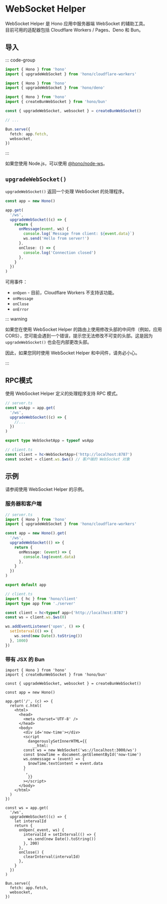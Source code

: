 # WebSocket Helper

WebSocket Helper 是 Hono 应用中服务器端 WebSocket 的辅助工具。  
目前可用的适配器包括 Cloudflare Workers / Pages、Deno 和 Bun。

## 导入

::: code-group

```ts [Cloudflare Workers]
import { Hono } from 'hono'
import { upgradeWebSocket } from 'hono/cloudflare-workers'
```

```ts [Deno]
import { Hono } from 'hono'
import { upgradeWebSocket } from 'hono/deno'
```

```ts [Bun]
import { Hono } from 'hono'
import { createBunWebSocket } from 'hono/bun'

const { upgradeWebSocket, websocket } = createBunWebSocket()

// ...

Bun.serve({
  fetch: app.fetch,
  websocket,
})
```

:::

如果您使用 Node.js，可以使用 [@hono/node-ws](https://github.com/honojs/middleware/tree/main/packages/node-ws)。

## `upgradeWebSocket()`

`upgradeWebSocket()` 返回一个处理 WebSocket 的处理程序。

```ts
const app = new Hono()

app.get(
  '/ws',
  upgradeWebSocket((c) => {
    return {
      onMessage(event, ws) {
        console.log(`Message from client: ${event.data}`)
        ws.send('Hello from server!')
      },
      onClose: () => {
        console.log('Connection closed')
      },
    }
  })
)
```

可用事件：

- `onOpen` - 目前，Cloudflare Workers 不支持该功能。
- `onMessage`
- `onClose`
- `onError`

::: warning

如果您在使用 WebSocket Helper 的路由上使用修改头部的中间件（例如，应用 CORS），您可能会遇到一个错误，提示您无法修改不可变的头部。这是因为 `upgradeWebSocket()` 也会在内部更改头部。

因此，如果您同时使用 WebSocket Helper 和中间件，请务必小心。

:::

## RPC模式

使用 WebSocket Helper 定义的处理程序支持 RPC 模式。

```ts
// server.ts
const wsApp = app.get(
  '/ws',
  upgradeWebSocket((c) => {
    //...
  })
)

export type WebSocketApp = typeof wsApp

// client.ts
const client = hc<WebSocketApp>('http://localhost:8787')
const socket = client.ws.$ws() // 客户端的 WebSocket 对象
```

## 示例

请参阅使用 WebSocket Helper 的示例。

### 服务器和客户端

```ts
// server.ts
import { Hono } from 'hono'
import { upgradeWebSocket } from 'hono/cloudflare-workers'

const app = new Hono().get(
  '/ws',
  upgradeWebSocket(() => {
    return {
      onMessage: (event) => {
        console.log(event.data)
      },
    }
  })
)

export default app
```

```ts
// client.ts
import { hc } from 'hono/client'
import type app from './server'

const client = hc<typeof app>('http://localhost:8787')
const ws = client.ws.$ws(0)

ws.addEventListener('open', () => {
  setInterval(() => {
    ws.send(new Date().toString())
  }, 1000)
})
```

### 带有 JSX 的 Bun

```tsx
import { Hono } from 'hono'
import { createBunWebSocket } from 'hono/bun'

const { upgradeWebSocket, websocket } = createBunWebSocket()

const app = new Hono()

app.get('/', (c) => {
  return c.html(
    <html>
      <head>
        <meta charset='UTF-8' />
      </head>
      <body>
        <div id='now-time'></div>
        <script
          dangerouslySetInnerHTML={{
            __html: `
        const ws = new WebSocket('ws://localhost:3000/ws')
        const $nowTime = document.getElementById('now-time')
        ws.onmessage = (event) => {
          $nowTime.textContent = event.data
        }
        `,
          }}
        ></script>
      </body>
    </html>
  )
})

const ws = app.get(
  '/ws',
  upgradeWebSocket((c) => {
    let intervalId
    return {
      onOpen(_event, ws) {
        intervalId = setInterval(() => {
          ws.send(new Date().toString())
        }, 200)
      },
      onClose() {
        clearInterval(intervalId)
      },
    }
  })
)

Bun.serve({
  fetch: app.fetch,
  websocket,
})
```